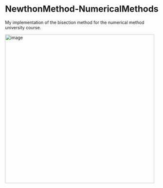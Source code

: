 # NewthonMethod-NumericalMethods
My implementation of the bisection method for the numerical method university course.

<img width="490" alt="image" src="https://user-images.githubusercontent.com/96592769/224083072-39636db1-51a4-4e76-b469-20927a994db6.png">
